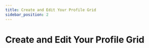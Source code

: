 ```yaml
---
title: Create and Edit Your Profile Grid
sidebar_position: 2
---
```


# Create and Edit Your Profile Grid
